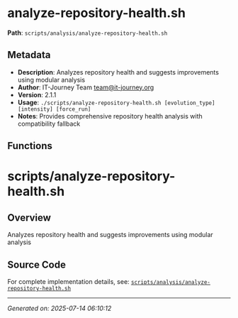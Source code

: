 # analyze-repository-health.sh

**Path**: `scripts/analysis/analyze-repository-health.sh`

## Metadata

- **Description**: Analyzes repository health and suggests improvements using modular analysis
- **Author**: IT-Journey Team <team@it-journey.org>
- **Version**: 2.1.1
- **Usage**: `./scripts/analyze-repository-health.sh [evolution_type] [intensity] [force_run]`
- **Notes**: Provides comprehensive repository health analysis with compatibility fallback

## Functions

# scripts/analyze-repository-health.sh

## Overview

Analyzes repository health and suggests improvements using modular analysis


## Source Code

For complete implementation details, see: [`scripts/analysis/analyze-repository-health.sh`](../../scripts/analysis/analyze-repository-health.sh)

---
*Generated on: 2025-07-14 06:10:12*
